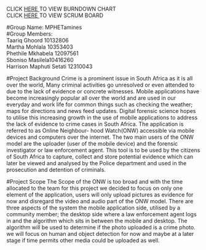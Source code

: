 CLICK <a href="http://www.burndown.io/#MPHETamines/MPHETamines/summary"> HERE </a> TO VIEW BURNDOWN CHART <br/>
CLICK <a href="https://waffle.io/MPHETamines/MPHETamines"> HERE </a> TO VIEW SCRUM BOARD <br/>

#Group Name: MPHETamines<br/>
#Group Members: <br/>
Taariq Ghoord 10132806<br/>
Martha Mohlala 10353403 <br/>
Phethile Mkhabela 12097561 <br/>
Sboniso Masilela10416260<br/>
Harrison Maphuti Setati 12310043<br/>


#Project Background
Crime is a prominent issue in South Africa as it is all over the world, 
Many criminal activities go unresolved or even attended to due to the lack of evidence or concrete witnesses. 
Mobile applications have become increasingly popular all over the world and are used in our everyday and work life for common things such as checking the weather;
maps for directions and news feed updates. Digital forensic science hopes to utilise this increasing growth in the use of mobile applications to address the lack of evidence to crime cases in South Africa. 
The application is referred to as Online Neighbour- hood Watch(ONW) accessible via mobile devices and computers over the internet. 
The two main users of the ONW model are the uploader (user of the mobile device) and the forensic investigator or law enforcement agent. 
This tool is to be used by the citizens of South Africa to capture, collect and store potential evidence which can later be viewed and analysed by the Police department and used in the prosecution and detention of criminals.

#Project Scope
The Scope of the ONW is too broad and with the time allocated to the team for this project we decided to focus on only one element of the application, 
users will only upload pictures as evidence for now and disregard the video and audio part of the ONW model.
There are three aspects of the system the mobile application side, utilised by a community member; the desktop side where a law enforcement agent logs in and the algorithm which sits in between the mobile and desktop. The algorithm will be used to determine if the photo uploaded is a crime photo.
we will focus on human and object detection for now and maybe at a later stage if time permits other media could be uploaded as well.





